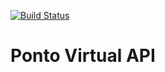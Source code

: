 [![Build Status](https://travis-ci.org/leonardombr/PontoVirtual.svg?branch=master)](https://travis-ci.org/leonardombr/PontoVirtual)
# Ponto Virtual API

